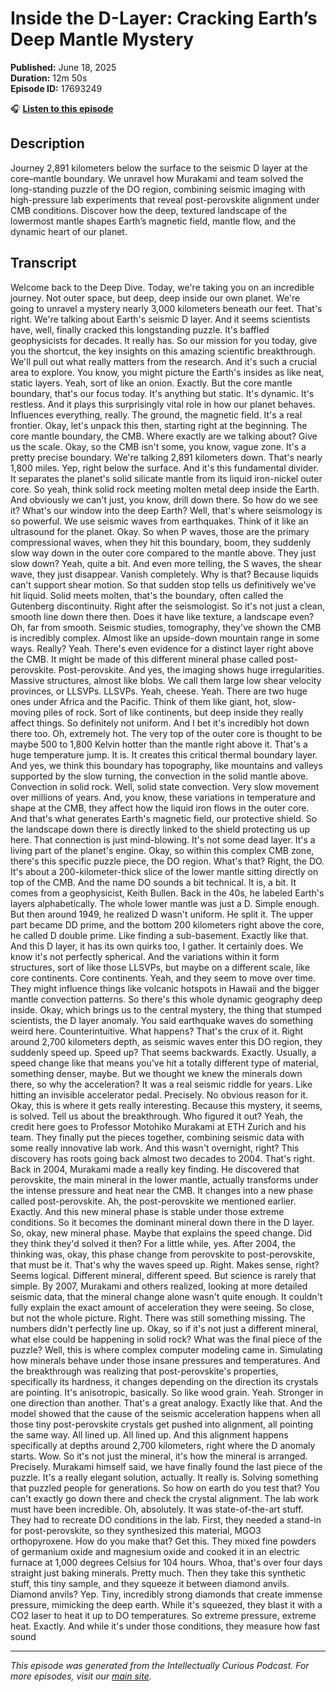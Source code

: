 # Inside the D-Layer: Cracking Earth’s Deep Mantle Mystery

**Published:** June 18, 2025  
**Duration:** 12m 50s  
**Episode ID:** 17693249

🎧 **[Listen to this episode](https://intellectuallycurious.buzzsprout.com/2529712/episodes/17693249-inside-the-d-layer-cracking-earth’s-deep-mantle-mystery)**

## Description

 Journey 2,891 kilometers below the surface to the seismic D layer at the core–mantle boundary. We unravel how Murakami and team solved the long-standing puzzle of the DO region, combining seismic imaging with high-pressure lab experiments that reveal post-perovskite alignment under CMB conditions. Discover how the deep, textured landscape of the lowermost mantle shapes Earth’s magnetic field, mantle flow, and the dynamic heart of our planet.

## Transcript

Welcome back to the Deep Dive. Today, we're taking you on an incredible journey. Not outer space, but deep, deep inside our own planet. We're going to unravel a mystery nearly 3,000 kilometers beneath our feet. That's right. We're talking about Earth's seismic D layer. And it seems scientists have, well, finally cracked this longstanding puzzle. It's baffled geophysicists for decades. It really has. So our mission for you today, give you the shortcut, the key insights on this amazing scientific breakthrough. We'll pull out what really matters from the research. And it's such a crucial area to explore. You know, you might picture the Earth's insides as like neat, static layers. Yeah, sort of like an onion. Exactly. But the core mantle boundary, that's our focus today. It's anything but static. It's dynamic. It's restless. And it plays this surprisingly vital role in how our planet behaves. Influences everything, really. The ground, the magnetic field. It's a real frontier. Okay, let's unpack this then, starting right at the beginning. The core mantle boundary, the CMB. Where exactly are we talking about? Give us the scale. Okay, so the CMB isn't some, you know, vague zone. It's a pretty precise boundary. We're talking 2,891 kilometers down. That's nearly 1,800 miles. Yep, right below the surface. And it's this fundamental divider. It separates the planet's solid silicate mantle from its liquid iron-nickel outer core. So yeah, think solid rock meeting molten metal deep inside the Earth. And obviously we can't just, you know, drill down there. So how do we see it? What's our window into the deep Earth? Well, that's where seismology is so powerful. We use seismic waves from earthquakes. Think of it like an ultrasound for the planet. Okay. So when P waves, those are the primary compressional waves, when they hit this boundary, boom, they suddenly slow way down in the outer core compared to the mantle above. They just slow down? Yeah, quite a bit. And even more telling, the S waves, the shear wave, they just disappear. Vanish completely. Why is that? Because liquids can't support shear motion. So that sudden stop tells us definitively we've hit liquid. Solid meets molten, that's the boundary, often called the Gutenberg discontinuity. Right after the seismologist. So it's not just a clean, smooth line down there then. Does it have like texture, a landscape even? Oh, far from smooth. Seismic studies, tomography, they've shown the CMB is incredibly complex. Almost like an upside-down mountain range in some ways. Really? Yeah. There's even evidence for a distinct layer right above the CMB. It might be made of this different mineral phase called post-perovskite. Post-perovskite. And yes, the imaging shows huge irregularities. Massive structures, almost like blobs. We call them large low shear velocity provinces, or LLSVPs. LLSVPs. Yeah, cheese. Yeah. There are two huge ones under Africa and the Pacific. Think of them like giant, hot, slow-moving piles of rock. Sort of like continents, but deep inside they really affect things. So definitely not uniform. And I bet it's incredibly hot down there too. Oh, extremely hot. The very top of the outer core is thought to be maybe 500 to 1,800 Kelvin hotter than the mantle right above it. That's a huge temperature jump. It is. It creates this critical thermal boundary layer. And yes, we think this boundary has topography, like mountains and valleys supported by the slow turning, the convection in the solid mantle above. Convection in solid rock. Well, solid state convection. Very slow movement over millions of years. And, you know, these variations in temperature and shape at the CMB, they affect how the liquid iron flows in the outer core. And that's what generates Earth's magnetic field, our protective shield. So the landscape down there is directly linked to the shield protecting us up here. That connection is just mind-blowing. It's not some dead layer. It's a living part of the planet's engine. Okay, so within this complex CMB zone, there's this specific puzzle piece, the DO region. What's that? Right, the DO. It's about a 200-kilometer-thick slice of the lower mantle sitting directly on top of the CMB. And the name DO sounds a bit technical. It is, a bit. It comes from a geophysicist, Keith Bullen. Back in the 40s, he labeled Earth's layers alphabetically. The whole lower mantle was just a D. Simple enough. But then around 1949, he realized D wasn't uniform. He split it. The upper part became DD prime, and the bottom 200 kilometers right above the core, he called D double prime. Like finding a sub-basement. Exactly like that. And this D layer, it has its own quirks too, I gather. It certainly does. We know it's not perfectly spherical. And the variations within it form structures, sort of like those LLSVPs, but maybe on a different scale, like core continents. Core continents. Yeah, and they seem to move over time. They might influence things like volcanic hotspots in Hawaii and the bigger mantle convection patterns. So there's this whole dynamic geography deep inside. Okay, which brings us to the central mystery, the thing that stumped scientists, the D layer anomaly. You said earthquake waves do something weird here. Counterintuitive. What happens? That's the crux of it. Right around 2,700 kilometers depth, as seismic waves enter this DO region, they suddenly speed up. Speed up? That seems backwards. Exactly. Usually, a speed change like that means you've hit a totally different type of material, something denser, maybe. But we thought we knew the minerals down there, so why the acceleration? It was a real seismic riddle for years. Like hitting an invisible accelerator pedal. Precisely. No obvious reason for it. Okay, this is where it gets really interesting. Because this mystery, it seems, is solved. Tell us about the breakthrough. Who figured it out? Yeah, the credit here goes to Professor Motohiko Murakami at ETH Zurich and his team. They finally put the pieces together, combining seismic data with some really innovative lab work. And this wasn't overnight, right? This discovery has roots going back almost two decades to 2004. That's right. Back in 2004, Murakami made a really key finding. He discovered that perovskite, the main mineral in the lower mantle, actually transforms under the intense pressure and heat near the CMB. It changes into a new phase called post-perovskite. Ah, the post-perovskite we mentioned earlier. Exactly. And this new mineral phase is stable under those extreme conditions. So it becomes the dominant mineral down there in the D layer. So, okay, new mineral phase. Maybe that explains the speed change. Did they think they'd solved it then? For a little while, yes. After 2004, the thinking was, okay, this phase change from perovskite to post-perovskite, that must be it. That's why the waves speed up. Right. Makes sense, right? Seems logical. Different mineral, different speed. But science is rarely that simple. By 2007, Murakami and others realized, looking at more detailed seismic data, that the mineral change alone wasn't quite enough. It couldn't fully explain the exact amount of acceleration they were seeing. So close, but not the whole picture. Right. There was still something missing. The numbers didn't perfectly line up. Okay, so if it's not just a different mineral, what else could be happening in solid rock? What was the final piece of the puzzle? Well, this is where complex computer modeling came in. Simulating how minerals behave under those insane pressures and temperatures. And the breakthrough was realizing that post-perovskite's properties, specifically its hardness, it changes depending on the direction its crystals are pointing. It's anisotropic, basically. So like wood grain. Yeah. Stronger in one direction than another. That's a great analogy. Exactly like that. And the model showed that the cause of the seismic acceleration happens when all those tiny post-perovskite crystals get pushed into alignment, all pointing the same way. All lined up. All lined up. And this alignment happens specifically at depths around 2,700 kilometers, right where the D anomaly starts. Wow. So it's not just the mineral, it's how the mineral is arranged. Precisely. Murakami himself said, we have finally found the last piece of the puzzle. It's a really elegant solution, actually. It really is. Solving something that puzzled people for generations. So how on earth do you test that? You can't exactly go down there and check the crystal alignment. The lab work must have been incredible. Oh, absolutely. It was state-of-the-art stuff. They had to recreate DO conditions in the lab. First, they needed a stand-in for post-perovskite, so they synthesized this material, MGO3 orthopyroxene. How do you make that? Get this. They mixed fine powders of germanium oxide and magnesium oxide and cooked it in an electric furnace at 1,000 degrees Celsius for 104 hours. Whoa, that's over four days straight just baking minerals. Pretty much. Then they take this synthetic stuff, this tiny sample, and they squeeze it between diamond anvils. Diamond anvils? Yep. Tiny, incredibly strong diamonds that create immense pressure, mimicking the deep earth. While it's squeezed, they blast it with a CO2 laser to heat it up to DO temperatures. So extreme pressure, extreme heat. Exactly. And while it's under those conditions, they measure how fast sound

---
*This episode was generated from the Intellectually Curious Podcast. For more episodes, visit our [main site](https://intellectuallycurious.buzzsprout.com).*
